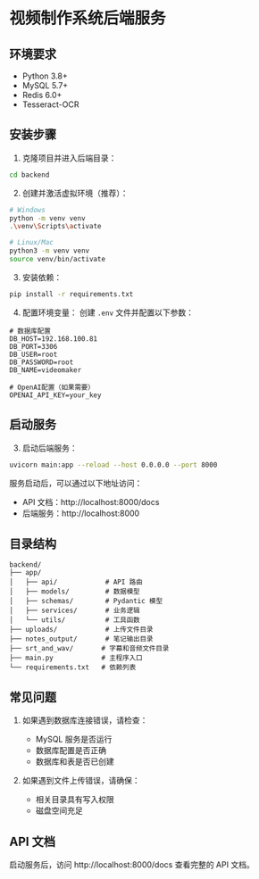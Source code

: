 # 视频制作系统后端服务

## 环境要求

- Python 3.8+
- MySQL 5.7+
- Redis 6.0+
- Tesseract-OCR

## 安装步骤

1. 克隆项目并进入后端目录：
```bash
cd backend
```

2. 创建并激活虚拟环境（推荐）：
```bash
# Windows
python -m venv venv
.\venv\Scripts\activate

# Linux/Mac
python3 -m venv venv
source venv/bin/activate
```

3. 安装依赖：
```bash
pip install -r requirements.txt
```

4. 配置环境变量：
创建 `.env` 文件并配置以下参数：
```env
# 数据库配置
DB_HOST=192.168.100.81
DB_PORT=3306
DB_USER=root
DB_PASSWORD=root
DB_NAME=videomaker

# OpenAI配置（如果需要）
OPENAI_API_KEY=your_key
```

## 启动服务

3. 启动后端服务：
```bash
uvicorn main:app --reload --host 0.0.0.0 --port 8000
```

服务启动后，可以通过以下地址访问：
- API 文档：http://localhost:8000/docs
- 后端服务：http://localhost:8000

## 目录结构

```
backend/
├── app/
│   ├── api/            # API 路由
│   ├── models/         # 数据模型
│   ├── schemas/        # Pydantic 模型
│   ├── services/       # 业务逻辑
│   └── utils/          # 工具函数
├── uploads/            # 上传文件目录
├── notes_output/       # 笔记输出目录
├── srt_and_wav/       # 字幕和音频文件目录
├── main.py            # 主程序入口
└── requirements.txt   # 依赖列表
```

## 常见问题

1. 如果遇到数据库连接错误，请检查：
   - MySQL 服务是否运行
   - 数据库配置是否正确
   - 数据库和表是否已创建

3. 如果遇到文件上传错误，请确保：
   - 相关目录具有写入权限
   - 磁盘空间充足

## API 文档

启动服务后，访问 http://localhost:8000/docs 查看完整的 API 文档。
